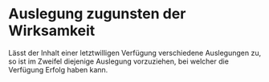 # Auslegung zugunsten der Wirksamkeit

Lässt der Inhalt einer letztwilligen Verfügung verschiedene Auslegungen zu, so ist im Zweifel diejenige Auslegung vorzuziehen, bei welcher die Verfügung Erfolg haben kann. 

